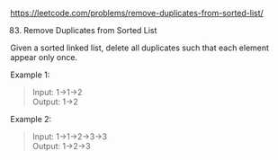 https://leetcode.com/problems/remove-duplicates-from-sorted-list/

83. Remove Duplicates from Sorted List

Given a sorted linked list, delete all duplicates such that each element appear only once.

Example 1:

>Input: 1->1->2  
>Output: 1->2

Example 2:

>Input: 1->1->2->3->3  
>Output: 1->2->3
